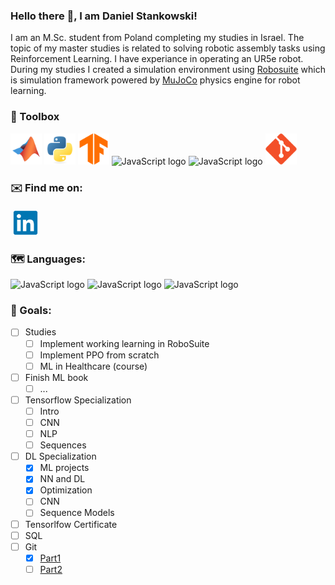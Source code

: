 ### Hello there 👋, I am Daniel Stankowski!

I am an M.Sc. student from Poland completing my studies in Israel. The topic of my master studies is related to solving robotic assembly tasks using Reinforcement Learning.
I have experiance in operating an UR5e robot. During my studies I created a simulation environment using [Robosuite](https://github.com/ARISE-Initiative/robosuite) which is simulation framework powered by [MuJoCo](https://mujoco.org/) physics engine for robot learning.


### 🧰 Toolbox

<img src="https://github.com/devicons/devicon/blob/master/icons/matlab/matlab-original.svg" alt="JavaScript logo" width="50" height="50"/> <img src="https://github.com/devicons/devicon/blob/master/icons/python/python-original.svg" alt="JavaScript logo" width="50" height="50"/> <img src="https://github.com/devicons/devicon/blob/master/icons/tensorflow/tensorflow-original.svg" alt="JavaScript logo" width="50" height="50">
<img src="https://upload.wikimedia.org/wikipedia/commons/2/29/Universal_robots_logo.svg" alt="JavaScript logo" width="50" height="50"/> <img src="https://cdn.worldvectorlogo.com/logos/solidworks-logo-1.svg" alt="JavaScript logo" width="50" height="50"/>
<img src="https://github.com/devicons/devicon/blob/master/icons/git/git-original.svg" alt="JavaScript logo" width="50" height="50"/> 

### ✉️ Find me on:
<p align="left">
 <a href="https://www.linkedin.com/in/danielstankowski/" target="_blank" rel="noopener noreferrer"> <img src="https://github.com/devicons/devicon/blob/master/icons/linkedin/linkedin-original.svg" alt="Python" height="40" style="vertical-align:top; margin:4px"></a>
</p>

### 🗺️ Languages:
<img src="https://lipis.github.io/flag-icon-css/flags/4x3/pl.svg" alt="JavaScript logo" width="50" height="50"/>  <img src="https://lipis.github.io/flag-icon-css/flags/4x3/um.svg" alt="JavaScript logo" width="50" height="50"/> <img src="https://lipis.github.io/flag-icon-css/flags/4x3/il.svg" alt="JavaScript logo" width="50" height="50"/> 

### 🥅 Goals:

- [ ] Studies
  - [ ] Implement working learning in RoboSuite
  - [ ] Implement PPO from scratch
  - [ ] ML in Healthcare (course)
- [ ] Finish ML book
  - [ ] ...
- [ ] Tensorflow Specialization
  - [ ] Intro
  - [ ] CNN
  - [ ] NLP
  - [ ] Sequences
- [ ] DL Specialization
  - [x] ML projects
  - [x] NN and DL
  - [x] Optimization
  - [ ] CNN
  - [ ] Sequence Models
- [ ] Tensorlfow Certificate 
- [ ] SQL
- [ ] Git
  - [x] [Part1](https://www.youtube.com/watch?v=RGOj5yH7evk&ab_channel=freeCodeCamp.org)
  - [ ] [Part2](https://www.youtube.com/watch?v=Uszj_k0DGsg&ab_channel=freeCodeCamp.org)
